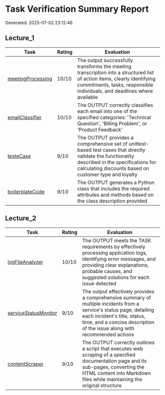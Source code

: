 # Task Verification Summary Report

Generated: 2025-07-02 23:12:46

## Lecture_1

| Task | Rating | Evaluation |
|------|--------|------------|
| [meetingProcessing](results\lecture_1\meetingProcessing_verification.txt) | 10/10 | The output successfully transforms the meeting transcription into a structured list of action items, clearly identifying commitments, tasks, responsible individuals, and deadlines where available |
| [emailClassifier](results\lecture_1\emailClassifier_verification.txt) | 10/10 | The OUTPUT correctly classifies each email into one of the specified categories: 'Technical Question', 'Billing Problem', or 'Product Feedback' |
| [testeCase](results\lecture_1\testeCase_verification.txt) | 9/10 | The OUTPUT provides a comprehensive set of unittest-based test cases that directly validate the functionality described in the specifications for calculating discounts based on customer type and loyalty |
| [boilerplateCode](results\lecture_1\boilerplateCode_verification.txt) | 9/10 | The OUTPUT generates a Python class that includes the required attributes and methods based on the class description provided |

## Lecture_2

| Task | Rating | Evaluation |
|------|--------|------------|
| [logFileAnalyzer](results\lecture_2\logFileAnalyzer_verification.txt) | 10/10 | The OUTPUT meets the TASK requirements by effectively processing application logs, identifying error messages, and providing clear explanations, probable causes, and suggested solutions for each issue detected |
| [serviceStatusMonitor](results\lecture_2\serviceStatusMonitor_verification.txt) | 9/10 | The output effectively provides a comprehensive summary of multiple incidents from a service's status page, detailing each incident's title, status, time, and a concise description of the issue along with recommended actions |
| [contentScraper](results\lecture_2\contentScraper_verification.txt) | 9/10 | The OUTPUT correctly outlines a script that executes web scraping of a specified documentation page and its sub-pages, converting the HTML content into Markdown files while maintaining the original structure |

